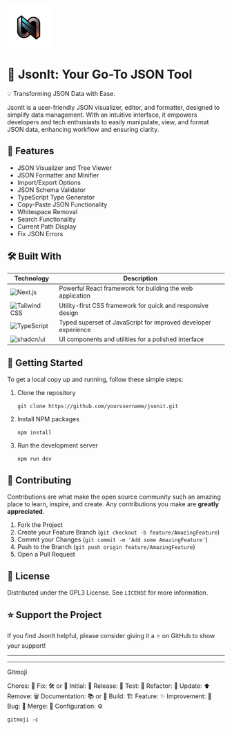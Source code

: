 
<img src="https://github.com/YashM20/jsonit/blob/main/public/assets/images/JSONit_logo.png" alt="JsonIt Logo" width="100" height="100" /> 

# 🚀 JsonIt: Your Go-To JSON Tool 

💡 Transforming JSON Data with Ease.

JsonIt is a user-friendly JSON visualizer, editor, and formatter, designed to simplify data management. With an intuitive interface, it empowers developers and tech enthusiasts to easily manipulate, view, and format JSON data, enhancing workflow and ensuring clarity.

## 🔗 Features

- JSON Visualizer and Tree Viewer
- JSON Formatter and Minifier
- Import/Export Options
- JSON Schema Validator
- TypeScript Type Generator
- Copy-Paste JSON Functionality
- Whitespace Removal
- Search Functionality
- Current Path Display
- Fix JSON Errors

## 🛠️ Built With

| Technology | Description |
|------------|-------------|
| ![Next.js](https://img.shields.io/badge/next.js-000000?style=for-the-badge&logo=next.js&logoColor=white) | Powerful React framework for building the web application |
| ![Tailwind CSS](https://img.shields.io/badge/tailwindcss-%2338B2AC.svg?style=for-the-badge&logo=tailwind-css&logoColor=white) | Utility-first CSS framework for quick and responsive design |
| ![TypeScript](https://img.shields.io/badge/typescript-%23007ACC.svg?style=for-the-badge&logo=typescript&logoColor=white) | Typed superset of JavaScript for improved developer experience |
| ![shadcn/ui](https://img.shields.io/badge/shadcn%2Fui-000000?style=for-the-badge&logo=shadcnui&logoColor=white) | UI components and utilities for a polished interface |

## 🚀 Getting Started

To get a local copy up and running, follow these simple steps:

1. Clone the repository
   ```
   git clone https://github.com/yourusername/jsonit.git
   ```
2. Install NPM packages
   ```
   npm install
   ```
3. Run the development server
   ```
   npm run dev
   ```

## 🤝 Contributing

Contributions are what make the open source community such an amazing place to learn, inspire, and create. Any contributions you make are **greatly appreciated**.

1. Fork the Project
2. Create your Feature Branch (`git checkout -b feature/AmazingFeature`)
3. Commit your Changes (`git commit -m 'Add some AmazingFeature'`)
4. Push to the Branch (`git push origin feature/AmazingFeature`)
5. Open a Pull Request

## 📝 License

Distributed under the GPL3 License. See `LICENSE` for more information.

## ⭐ Support the Project

If you find JsonIt helpful, please consider giving it a ⭐ on GitHub to show your support!

---

---
Gitmoji

Chores: 🧹
Fix: 🛠️ or 🔧
Initial: 🌱
Release: 🚀
Test: 🧪
Refactor: 🔄
Update: ⬆️
Remove: 🗑️
Documentation: 📚 or 📝
Build: 🏗️
Feature: ✨
Improvement: 🔧
Bug: 🐛
Merge: 🔀
Configuration: ⚙️

```
gitmoji -c
```
